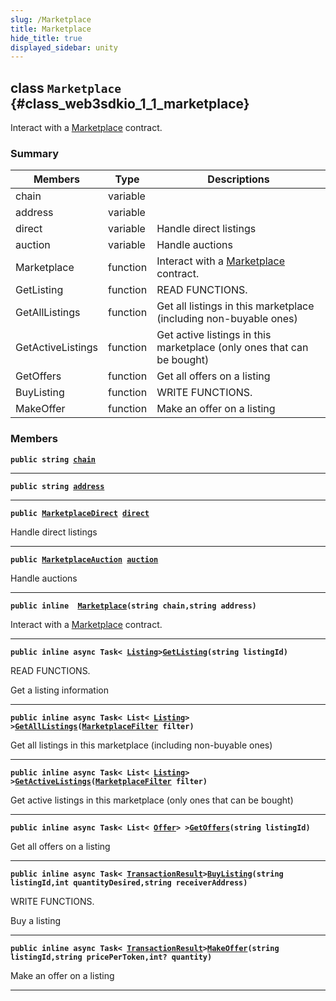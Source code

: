 ```yaml
---
slug: /Marketplace
title: Marketplace
hide_title: true
displayed_sidebar: unity
---
```


## class `Marketplace` {#class_web3sdkio_1_1_marketplace}

Interact with a [Marketplace](#class_web3sdkio_1_1_marketplace) contract.

### Summary

| Members | Type | Descriptions |
| ------- | ---- | ------------ |
| chain | variable |  |
| address | variable |  |
| direct | variable | Handle direct listings |
| auction | variable | Handle auctions |
| Marketplace | function | Interact with a [Marketplace](#class_web3sdkio_1_1_marketplace) contract. |
| GetListing | function | READ FUNCTIONS. |
| GetAllListings | function | Get all listings in this marketplace (including non-buyable ones) |
| GetActiveListings | function | Get active listings in this marketplace (only ones that can be bought) |
| GetOffers | function | Get all offers on a listing |
| BuyListing | function | WRITE FUNCTIONS. |
| MakeOffer | function | Make an offer on a listing |

### Members

**`public string `[`chain`](#class_web3sdkio_1_1_marketplace_1a29198058e94889f280093d44b4ee55d2)**

---

**`public string `[`address`](#class_web3sdkio_1_1_marketplace_1af4d8e43c01a267c50a7104b88ed26eab)**

---

**`public `[`MarketplaceDirect`](docs/unity/MarketplaceDirect.md#class_web3sdkio_1_1_marketplace_direct)` `[`direct`](#class_web3sdkio_1_1_marketplace_1a122030796b9dd39b5515e2b1ebdf203f)**

Handle direct listings

---

**`public `[`MarketplaceAuction`](docs/unity/MarketplaceAuction.md#class_web3sdkio_1_1_marketplace_auction)` `[`auction`](#class_web3sdkio_1_1_marketplace_1a4b3b6a5c3cd7d949d0d5daa1db870e54)**

Handle auctions

---

**`public inline  `[`Marketplace`](#class_web3sdkio_1_1_marketplace_1ae9f5fee7e78e1db8e1e2de8e8e763ce3)`(string chain,string address)`**

Interact with a [Marketplace](#class_web3sdkio_1_1_marketplace) contract.

---

**`public inline async Task< `[`Listing`](docs/unity/Listing.md#class_web3sdkio_1_1_listing)` > `[`GetListing`](#class_web3sdkio_1_1_marketplace_1aa2506d499cf41c394b901d90cf1afecf)`(string listingId)`**

READ FUNCTIONS.

Get a listing information

---

**`public inline async Task< List< `[`Listing`](docs/unity/Listing.md#class_web3sdkio_1_1_listing)` > > `[`GetAllListings`](#class_web3sdkio_1_1_marketplace_1a258a8094a882113a15514d298a46fb74)`(`[`MarketplaceFilter`](docs/unity/MarketplaceFilter.md#class_web3sdkio_1_1_marketplace_filter)` filter)`**

Get all listings in this marketplace (including non-buyable ones)

---

**`public inline async Task< List< `[`Listing`](docs/unity/Listing.md#class_web3sdkio_1_1_listing)` > > `[`GetActiveListings`](#class_web3sdkio_1_1_marketplace_1abd3205f14d2e2d4f28db17b800d485ac)`(`[`MarketplaceFilter`](docs/unity/MarketplaceFilter.md#class_web3sdkio_1_1_marketplace_filter)` filter)`**

Get active listings in this marketplace (only ones that can be bought)

---

**`public inline async Task< List< `[`Offer`](docs/unity/Offer.md#struct_web3sdkio_1_1_offer)` > > `[`GetOffers`](#class_web3sdkio_1_1_marketplace_1af0ba39e692b262fae3871c2d6874318c)`(string listingId)`**

Get all offers on a listing

---

**`public inline async Task< `[`TransactionResult`](docs/unity/TransactionResult.md#class_web3sdkio_1_1_transaction_result)` > `[`BuyListing`](#class_web3sdkio_1_1_marketplace_1a7490b25b2f4d8cfb91cd9dfe378f7597)`(string listingId,int quantityDesired,string receiverAddress)`**

WRITE FUNCTIONS.

Buy a listing

---

**`public inline async Task< `[`TransactionResult`](docs/unity/TransactionResult.md#class_web3sdkio_1_1_transaction_result)` > `[`MakeOffer`](#class_web3sdkio_1_1_marketplace_1abbbca7e3bb6f03ef1449f875c1e38e6d)`(string listingId,string pricePerToken,int? quantity)`**

Make an offer on a listing

---

